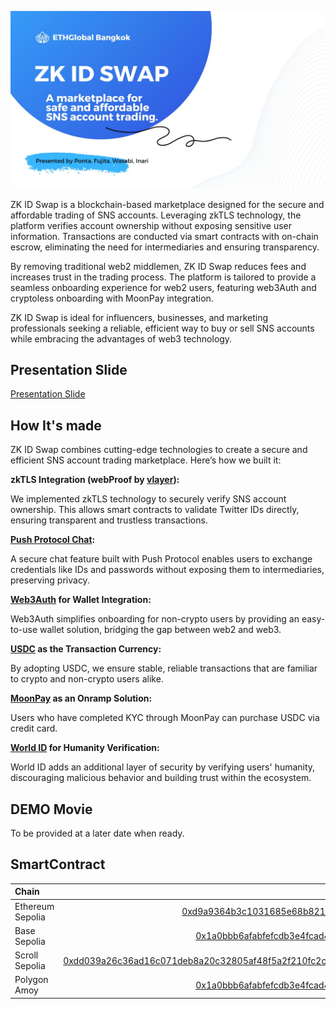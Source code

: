 ![ZK ID Swap](images/ZK-ID-SWAP.jpg)

ZK ID Swap is a blockchain-based marketplace designed for the secure and affordable trading of SNS accounts. Leveraging zkTLS technology, the platform verifies account ownership without exposing sensitive user information. Transactions are conducted via smart contracts with on-chain escrow, eliminating the need for intermediaries and ensuring transparency.

By removing traditional web2 middlemen, ZK ID Swap reduces fees and increases trust in the trading process. The platform is tailored to provide a seamless onboarding experience for web2 users, featuring web3Auth and cryptoless onboarding with MoonPay integration.

ZK ID Swap is ideal for influencers, businesses, and marketing professionals seeking a reliable, efficient way to buy or sell SNS accounts while embracing the advantages of web3 technology.


## Presentation Slide

[Presentation Slide](https://www.canva.com/design/DAGWnn3UXZs/0ul4tJ67Kogoa9mzJH9gkw/view?utm_content=DAGWnn3UXZs&utm_campaign=designshare&utm_medium=link&utm_source=editor)


## How It's made

ZK ID Swap combines cutting-edge technologies to create a secure and efficient SNS account trading marketplace. Here’s how we built it:

**zkTLS Integration (webProof by [vlayer](https://www.vlayer.xyz/)):**

We implemented zkTLS technology to securely verify SNS account ownership. This allows smart contracts to validate Twitter IDs directly, ensuring transparent and trustless transactions.

**[Push Protocol Chat](https://push.org/):**

A secure chat feature built with Push Protocol enables users to exchange credentials like IDs and passwords without exposing them to intermediaries, preserving privacy.

**[Web3Auth](https://web3auth.io/) for Wallet Integration:**

Web3Auth simplifies onboarding for non-crypto users by providing an easy-to-use wallet solution, bridging the gap between web2 and web3.

**[USDC](https://www.circle.com/usdc) as the Transaction Currency:**

By adopting USDC, we ensure stable, reliable transactions that are familiar to crypto and non-crypto users alike.

**[MoonPay](https://www.moonpay.com/) as an Onramp Solution:**

Users who have completed KYC through MoonPay can purchase USDC via credit card.

**[World ID](https://ja-jp.world.org/world-id) for Humanity Verification:**

World ID adds an additional layer of security by verifying users' humanity, discouraging malicious behavior and building trust within the ecosystem.


## DEMO Movie

To be provided at a later date when ready.


## SmartContract

| Chain                   | Prover Contract                                                                                                             | ZkVerifiedEscrow Contract                                                                                                       |
| :----------------------- | --------------------------------------------------------------------------------------------------------------------------: | -----------------------------------------------------------------------------------------------------------------------: |
| Ethereum Sepolia         | [0xd9a9364b3c1031685e68b821ceeb48ebc86685a0](https://eth-sepolia.blockscout.com/address/0xD9A9364B3c1031685e68b821cEEB48eBc86685a0) | [0x9c450d72fecd4700e7a08d7ce0c60541a7aa6bd9](https://eth-sepolia.blockscout.com/address/0x9c450d72fecd4700e7a08d7ce0c60541a7aa6bd9)                         |
| Base Sepolia           | [0x1a0bbb6afabfefcdb3e4fcad452aba1380bd890c](https://base-sepolia.blockscout.com/address/0x1a0bbb6afabfefcdb3e4fcad452aba1380bd890c) | [0x5420a342f6b74c75b67d2fcc4a2b8691c7627433](https://base-sepolia.blockscout.com/address/0x5420a342f6b74c75b67d2fcc4a2b8691c7627433)                         |
| Scroll Sepolia        | [0xdd039a26c36ad16c071deb8a20c32805af48f5a2f210fc2c7476508f0bf2446b](https://sepolia.scrollscan.com/tx/0xdd039a26c36ad16c071deb8a20c32805af48f5a2f210fc2c7476508f0bf2446b) | [0xExampleVerifierRootStock](https://explorer.testnet.rootstock.io/address/0xExampleVerifierRootStock)                 |
| Polygon Amoy            | [0x1a0bbb6afabfefcdb3e4fcad452aba1380bd890c](https://amoy.polygonscan.com/address/0x1a0bbb6afabfefcdb3e4fcad452aba1380bd890c) | [0x5420a342f6b74c75b67d2fcc4a2b8691c7627433](https://amoy.polygonscan.com/address/0x1a0bbb6afabfefcdb3e4fcad452aba1380bd890c)                           |
